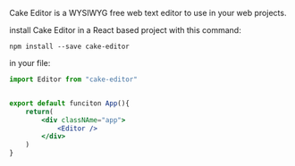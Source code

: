 Cake Editor is a WYSIWYG free web text editor to use in your web projects.

install Cake Editor in a React based project with this command:

```npm install --save cake-editor``` 

in your file:

```jsx
import Editor from "cake-editor"


export default funciton App(){
	return(
		<div classNAme="app">
			<Editor />
		</div>
	)
}
```
